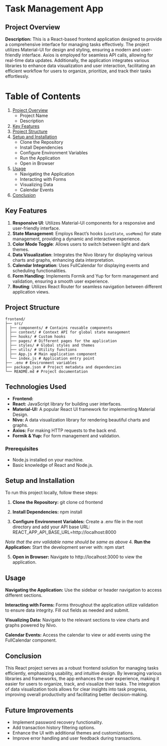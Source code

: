 # Task Management App

## Project Overview

**Description:**
This is a React-based frontend application designed to provide a comprehensive interface for managing tasks effectively. The project utilizes Material-UI for design and styling, ensuring a modern and user-friendly interface. Axios is employed for seamless API calls, allowing for real-time data updates. Additionally, the application integrates various libraries to enhance data visualization and user interaction, facilitating an efficient workflow for users to organize, prioritize, and track their tasks effortlessly.

# Table of Contents

1. [Project Overview](#project-overview)
   - Project Name
   - Description
2. [Key Features](#key-features)
3. [Project Structure](#project-structure)
4. [Setup and Installation](#setup-and-installation)
   - Clone the Repository
   - Install Dependencies
   - Configure Environment Variables
   - Run the Application
   - Open in Browser
5. [Usage](#usage)
   - Navigating the Application
   - Interacting with Forms
   - Visualizing Data
   - Calendar Events
6. [Conclusion](#conclusion)

## Key Features

1. **Responsive UI**: Utilizes Material-UI components for a responsive and user-friendly interface.
2. **State Management**: Employs React’s hooks (`useState`, `useMemo`) for state management, providing a dynamic and interactive experience.
3. **Color Mode Toggle**: Allows users to switch between light and dark themes.
4. **Data Visualization**: Integrates the Nivo library for displaying various charts and graphs, enhancing data interpretation.
5. **Calendar Integration**: Uses FullCalendar for displaying events and scheduling functionalities.
6. **Form Handling**: Implements Formik and Yup for form management and validation, ensuring a smooth user experience.
7. **Routing**: Utilizes React Router for seamless navigation between different application views.

## Project Structure

```plaintext
frontend/
├── src/
│ ├── components/ # Contains reusable components
│ ├── context/ # Context API for global state management
│ ├── hooks/ # Custom hooks
│ ├── pages/ # Different pages for the application
│ ├── styles/ # Global styles and themes
│ ├── utils/ # Utility functions
│ ├── App.js # Main application component
│ └── index.js # Application entry point
├── .env # Environment variables
├── package.json # Project metadata and dependencies
└── README.md # Project documentation
```

## Technologies Used

- **Frontend:**
- **React:** JavaScript library for building user interfaces.
- **Material-UI:** A popular React UI framework for implementing Material Design.
- **Nivo:** A data visualization library for rendering beautiful charts and graphs.
- **Axios:** For making HTTP requests to the back end.
- **Formik & Yup:** For form management and validation.

### Prerequisites

- Node.js installed on your machine.
- Basic knowledge of React and Node.js.

## Setup and Installation

To run this project locally, follow these steps:

1. **Clone the Repository:**
   git clone <repository-url>
   cd frontend

2. **Install Dependencies:**
   npm install

3. **Configure Environment Variables:**
   Create a .env file in the root directory and add your API base URL:
   REACT_APP_API_BASE_URL=http://localhost:8000

_Note that the env validable name should be same as above_ 4. **Run the Application:**
Start the development server with:
npm start

5. **Open in Browser:**
   Navigate to http://localhost:3000 to view the application.

## Usage

**Navigating the Application:** Use the sidebar or header navigation to access different sections.

**Interacting with Forms:** Forms throughout the application utilize validation to ensure data integrity. Fill out fields as needed and submit.

**Visualizing Data:** Navigate to the relevant sections to view charts and graphs powered by Nivo.

**Calendar Events:** Access the calendar to view or add events using the FullCalendar component.

## Conclusion

This React project serves as a robust frontend solution for managing tasks efficiently, emphasizing usability, and intuitive design. By leveraging various libraries and frameworks, the app enhances the user experience, making it easier for users to organize, track, and visualize their tasks. The integration of data visualization tools allows for clear insights into task progress, improving overall productivity and facilitating better decision-making.

## Future Improvements

- Implement password recovery functionality.
- Add transaction history filtering options.
- Enhance the UI with additional themes and customizations.
- Improve error handling and user feedback during transactions.
